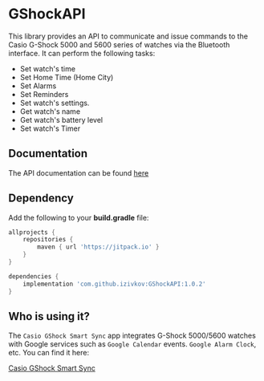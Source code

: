 # GShockAPI
This library provides an API to communicate and issue commands to the Casio G-Shock 5000 and 5600 series of watches via the Bluetooth interface. It can perform the following tasks:

- Set watch's time
- Set Home Time (Home City)
- Set Alarms
- Set Reminders
- Set watch's settings.
- Get watch's name
- Get watch's battery level
- Set watch's Timer

## Documentation

The API documentation can be found [here](https://izivkov.github.io/GShockAPI/api/org.avmedia.gshockapi/index.html)

## Dependency

Add the following to your **build.gradle** file:
```groovy
allprojects {
    repositories {
        maven { url 'https://jitpack.io' }
    }
}

dependencies {
    implementation 'com.github.izivkov:GShockAPI:1.0.2'
}
```

## Who is using it?

The `Casio GShock Smart Sync` app integrates G-Shock 5000/5600 watches with Google services such as `Google Calendar` events.
`Google Alarm Clock`, etc. You can find it here:

[Casio GShock Smart Sync](https://github.com/izivkov/CasioGShockSmartSync)
